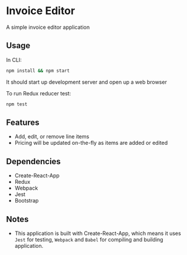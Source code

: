 # Invoice Editor

A simple invoice editor application

## Usage

In CLI:

```sh
npm install && npm start
```

It should start up development server and open up a web browser

To run Redux reducer test:

```sh
npm test
```

## Features

- Add, edit, or remove line items
- Pricing will be updated on-the-fly as items are added or edited

## Dependencies

- Create-React-App
- Redux
- Webpack
- Jest
- Bootstrap

## Notes

- This application is built with Create-React-App, which means it uses `Jest` for testing, `Webpack` and `Babel` for compiling and building application.
